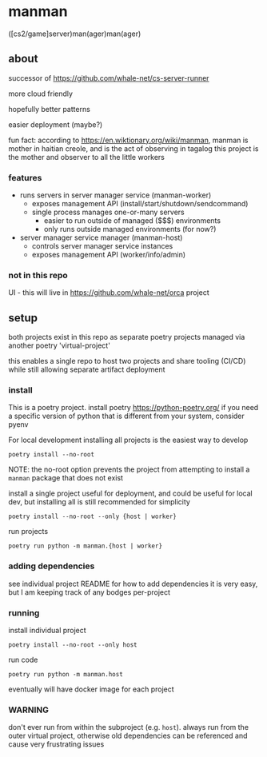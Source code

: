 # manman
([cs2/game]server)man(ager)man(ager)


## about

successor of https://github.com/whale-net/cs-server-runner

more cloud friendly

hopefully better patterns

easier deployment (maybe?)

fun fact: according to https://en.wiktionary.org/wiki/manman, manman is mother in haitian creole, and is the act of observing in tagalog
this project is the mother and observer to all the little workers

### features

- runs servers in server manager service (manman-worker)
    - exposes management API (install/start/shutdown/sendcommand)
    - single process manages one-or-many servers
        - easier to run outside of managed ($$$) environments
        - only runs outside managed environments (for now?)
- server manager service manager (manman-host)
    - controls server manager service instances
    - exposes management API (worker/info/admin)

### not in this repo
UI - this will live in https://github.com/whale-net/orca project


## setup
both projects exist in this repo as separate poetry projects managed via another poetry 'virtual-project'

this enables a single repo to host two projects and share tooling (CI/CD) while still allowing separate artifact deployment


### install

This is a poetry project. install poetry https://python-poetry.org/
if you need a specific version of python that is different from your system, consider pyenv

For local development installing all projects is the easiest way to develop
```
poetry install --no-root
```
NOTE: the no-root option prevents the project from attempting to install a `manman` package that does not exist


install a single project
useful for deployment, and could be useful for local dev, but installing all is still recommended for simplicity
```
poetry install --no-root --only {host | worker}
```

run projects
```
poetry run python -m manman.{host | worker}
```


### adding dependencies
see individual project README for how to add dependencies
it is very easy, but I am keeping track of any bodges per-project

### running
install individual project
```
poetry install --no-root --only host
```

run code
```
poetry run python -m manman.host
```

eventually will have docker image for each project


### WARNING
don't ever run from within the subproject (e.g. `host`). 
always run from the outer virtual project, otherwise old dependencies can be referenced and cause very frustrating issues
